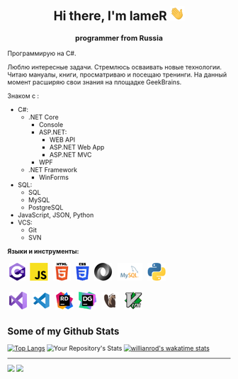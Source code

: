 <h1 align="center">Hi there, I'm lameR
<img src="images/Hi.gif" height="32"/></h1>
<h3 align="center">programmer from Russia</h3>

Программирую на C#.

Люблю интересные задачи. Стремлюсь осваивать новые технологии. Читаю мануалы, книги, просматриваю и посещаю тренинги. На данный момент расширяю свои знания на площадке GeekBrains.

Знаком с :
- C#:
   - .NET Core
        - Console
        - ASP.NET:
            - WEB API<!-- : REST API, DI, Swagger, AutoMapper, Dapper, Entity Framework -->
            - ASP.NET Web App
            - ASP.NET MVC
        - WPF<!-- : MVVM -->
   - .NET Framework
        - WinForms
- SQL:
    - SQL
    - MySQL
    - PostgreSQL
- JavaScript, JSON, Python
- VCS:
    - Git
    - SVN

**Языки и инструменты:**

<p>
<img src="images/c--4.svg" height="40" style="vertical-align:down; margin:4px" alt="C#">
<img src="images/JavaScript.svg" height="40" style="vertical-align:down; margin:4px" alt="JavaScript">
<img src="images/HTML5.svg" height="40" style="vertical-align:down; margin:4px" alt="HTML5">
<img src="images/CSS3.svg" height="40" style="vertical-align:down; margin:4px" alt="CSS3">
<img src="images/JSON.svg" height="40" style="vertical-align:down; margin:4px" alt="JSON">
<img src="images/mysql.svg" height="40" style="vertical-align:down; margin:4px" alt="MySQL">
<img src="images/Python.svg" height="40" style="vertical-align:down; margin:4px" alt="Python">
</p>
<p>
<img src="images/VS.svg" height="40" style="vertical-align:down; margin:4px" alt="Visual Studio">
<img src="images/VSC.svg" height="40" style="vertical-align:down; margin:4px" alt="Visual Studio Code">
<img src="images/Rider.svg" height="40" style="vertical-align:down; margin:4px" alt="Rider">
<img src="images/DataGrip.svg" height="40" style="vertical-align:down; margin:4px" alt="DataGrip">
<img src="images/DBeaver.svg" height="40" style="vertical-align:down; margin:4px" alt="DBeaver">
<img src="images/Vim.svg" height="40" style="vertical-align:down; margin:4px" alt="Vim">
</p>

## Some of my Github Stats
[![Top Langs](https://github-readme-stats.vercel.app/api/top-langs/?username=lameRER&layout=compact)](https://github.com/anuraghazra/github-readme-stats)
![Your Repository's Stats](https://github-readme-stats.vercel.app/api?username=lameRER&show_icons=true)
[![willianrod's wakatime stats](https://github-readme-stats.vercel.app/api/wakatime?username=lameRER)](https://github.com/anuraghazra/github-readme-stats)

---
<a href="https://github.com/lameRER" alt="https://github.com/lameRER"><img src="https://img.shields.io/static/v1?style=for-the-badge&label=CREATED%20BY&message=lameRER&color=000000"></a>
<a href="https://github.com/lameRER/lameRER/blob/main/LICENSE" alt="https://github.com/lameRER/lameRER/blob/main/LICENSE"><img src="https://img.shields.io/static/v1?style=for-the-badge&label=LICENSE&message=MIT&color=000000"></a>
